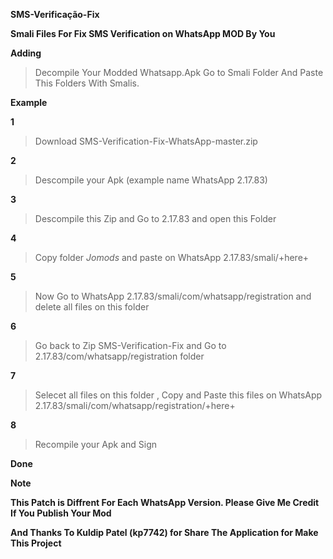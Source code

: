 **SMS-Verificação-Fix**

**Smali Files For Fix SMS Verification on WhatsApp MOD By You**

**Adding**

>Decompile Your Modded Whatsapp.Apk Go to Smali Folder And Paste This Folders With Smalis.

**Example**

**1** 
>Download SMS-Verification-Fix-WhatsApp-master.zip

**2** 
>Descompile your Apk (example name WhatsApp 2.17.83)

**3** 
>Descompile this Zip and Go to 2.17.83 and open this Folder

**4** 
>Copy folder *Jomods* and paste on WhatsApp 2.17.83/smali/+here+

**5** 
>Now Go to WhatsApp 2.17.83/smali/com/whatsapp/registration and delete all files on this folder

**6** 
>Go back to Zip SMS-Verification-Fix and Go to 2.17.83/com/whatsapp/registration folder

**7** 
>Selecet all files on this folder , Copy and Paste this files on WhatsApp 2.17.83/smali/com/whatsapp/registration/+here+

**8** 
>Recompile your Apk and Sign

**Done**

**Note**

**This Patch is Diffrent For Each WhatsApp Version. Please Give Me Credit If You Publish Your Mod**

**And Thanks To Kuldip Patel (kp7742) for Share The Application for Make This Project**
